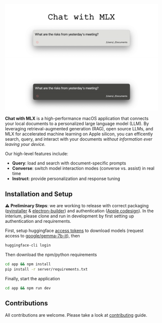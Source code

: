
![](docs/design-logo-light.png#gh-light-mode-only)
![](docs/design-logo-dark.png#gh-dark-mode-only)


**Chat with MLX** is a high-performance macOS application that connects your local documents to a personalized large language model (LLM). By leveraging retrieval-augmented generation (RAG), open source LLMs, and MLX for accelerated machine learning on Apple silicon, you can efficently search, query, and interact with your documents *without information ever leaving your device.*

Our high-level features include:
- **Query**: load and search with document-specific prompts
- **Converse**: switch model interaction modes (converse vs. assist) in real time
- **Instruct**: provide personalization and response tuning

## Installation and Setup

:warning: **Preliminary Steps**: we are working to release with correct packaging ([pyinstaller](https://github.com/pyinstaller/pyinstaller/) & [electron-builder](https://github.com/electron-userland/electron-builder)) and authentication ([Apple codesign](https://developer.apple.com/support/code-signing/)). In the interium, please clone and run in development by first setting up authentication and requirements. 

First, setup huggingface [access tokens](https://huggingface.co/settings/tokens) to download models (request access to [google/gemma-7b-it](https://huggingface.co/google/gemma-7b-it)), then
```bash
huggingface-cli login
```
Then download the npm/python requirements
```bash
cd app && npm install
pip install -r server/requirements.txt
```
Finally, start the application
```bash
cd app && npm run dev
```

## Contributions
All contributions are welcome. Please take a look at [contributing](CONTRIBUTING.md) guide.
